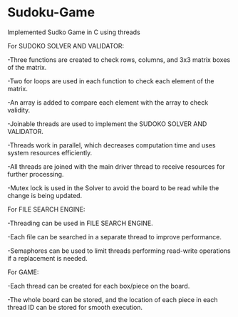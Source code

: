 # Sudoku-Game
Implemented Sudko Game in C using threads

For SUDOKO SOLVER AND VALIDATOR:

-Three functions are created to check rows, columns, and 3x3 matrix boxes of the matrix. 

-Two for loops are used in each function to check each element of the matrix.

-An array is added to compare each element with the array to check validity.

-Joinable threads are used to implement the SUDOKO SOLVER AND VALIDATOR.

-Threads work in parallel, which decreases computation time and uses system resources efficiently.

-All threads are joined with the main driver thread to receive resources for further processing.

-Mutex lock is used in the Solver to avoid the board to be read while the change is being updated.

For FILE SEARCH ENGINE:

-Threading can be used in FILE SEARCH ENGINE.

-Each file can be searched in a separate thread to improve performance.

-Semaphores can be used to limit threads performing read-write operations if a replacement is needed.

For GAME:

-Each thread can be created for each box/piece on the board.

-The whole board can be stored, and the location of each piece in each thread ID can be stored for smooth execution.
